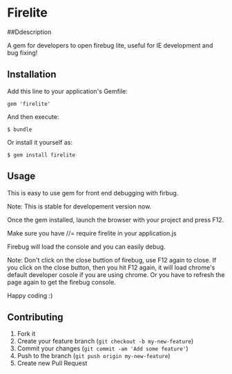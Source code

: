 # Firelite

##Ddescription

A gem for developers to open firebug lite, useful for IE development and bug fixing!

## Installation

Add this line to your application's Gemfile:

    gem 'firelite'

And then execute:

    $ bundle

Or install it yourself as:

    $ gem install firelite

## Usage

This is easy to use gem for front end debugging with firbug.

Note: This is stable for developement version now.

Once the gem installed, launch the browser with your project and press F12.

Make sure you have //= require firelite in your application.js

Firebug will load the console and you can easily debug.

Note: Don't click on the close buttion of firebug, use F12 again to close.
      If you click on the close button, then you hit F12 again, it will load chrome's default developer cosole if you are using  chrome.
      Or you have to refresh the page again to get the firebug console.

Happy coding :)

## Contributing

1. Fork it
2. Create your feature branch (`git checkout -b my-new-feature`)
3. Commit your changes (`git commit -am 'Add some feature'`)
4. Push to the branch (`git push origin my-new-feature`)
5. Create new Pull Request

